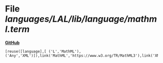 # File _languages/LAL/lib/language/mathml.term_
**[GitHub](https://github.com/softlang/yas/blob/master/languages/LAL/lib/language/mathml.term)**
```
[reuse([language],[ ('L','MathML'), ('Any','XML')]),link('MathML','https://www.w3.org/TR/MathML3'),link('XML','https://www.w3.org/XML')].
```
